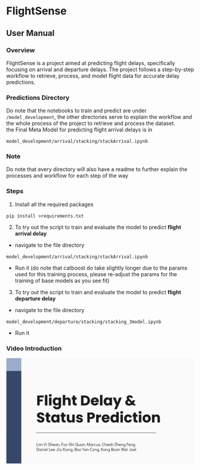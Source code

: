 # FlightSense

## User Manual

### Overview
FlightSense is a project aimed at predicting flight delays, specifically focusing on arrival and departure delays. The project follows a step-by-step workflow to retrieve, process, and model flight data for accurate delay predictions.  

### Predictions Directory
Do note that the notebooks to train and predict are under `/model_development`, the other directories serve to explain the workflow and the whole process of the project to retrieve and process the dataset.  
the Final Meta Model for predicting flight arrival delays is in  
```
model_development/arrival/stacking/stackArrival.ipynb
```

### Note
Do note that every directory will also have a readme to further explain the processes and workflow for each step of the way

### Steps
1) Install all the required packages 
```
pip install >requirements.txt
```   
2) To try out the script to train and evaluate the model to predict **flight arrival delay**
- navigate to the file directory 
```
model_development/arrival/stacking/stackArrival.ipynb
```

- Run it (do note that catboost do take slightly longer due to the params used for this training process, please re-adjust the params for the training of base models as you see fit)  

3) To try out the script to train and evaluate the model to predict **flight departure delay**
- navigate to the file directory 
```
model_development/departure/stacking/stacking_3model.ipynb
```

- Run it



### Video Introduction
[![Custom Thumbnail](./Assets/group_thumbnail.png)](https://www.youtube.com/watch?v=uuWvW7OKyXA)
